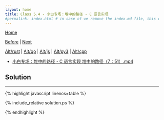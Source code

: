 ```yaml
---
layout: home
title: Class 5.4 - 小白专场：堆中的路径 - C 语言实现
#permalink: index.html # in case of we remove the index.md file, this doc will be the index page
---
```


<div class="row">
<div class="columnStmt" markdown="1">

[Home](./README.md)

[Before](./class-5.3.md) | [Next](./class-6.1.md)

[Alt/rust](./Alt_rust/README.md) | [Alt/go](./Alt_c/README.md) | [Alt/js](./Alt_js/README.html) | [Alt/py3](./Alt_py3/README.md) | [Alt/cpp](./Alt_cpp/README.md) 

-   [小白专场：堆中的路径 - C 语言实现 堆中的路径（7：51）.mp4](https://data-structure.s3.us-west-1.amazonaws.com/5_%E7%AC%AC%E4%BA%94%E8%AE%B2+%E6%A0%91%EF%BC%88%E4%B8%8B%EF%BC%89%5B%E4%BD%95%E9%92%A6%E9%93%AD%5D/%E5%B0%8F%E7%99%BD%E4%B8%93%E5%9C%BA%EF%BC%9A%E5%A0%86%E4%B8%AD%E7%9A%84%E8%B7%AF%E5%BE%84+-+C%E8%AF%AD%E8%A8%80%E5%AE%9E%E7%8E%B0+%E5%A0%86%E4%B8%AD%E7%9A%84%E8%B7%AF%E5%BE%84%EF%BC%887%EF%BC%9A51%EF%BC%89.mp4)



</div>
<div class="columnSol" markdown="1">

## Solution
------

{% highlight javascript linenos=table %}

{% include_relative solution.ps %}

{% endhighlight %}

</div>
</div>
